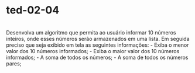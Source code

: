 # ted-02-04
<br/>
Desenvolva um algoritmo que permita ao usuário informar 10 números inteiros, onde esses números serão armazenados em uma lista. Em seguida preciso que seja exibido em tela as seguintes informações:
 - Exiba o menor valor dos 10 números informados;
 - Exiba o maior valor dos 10 números informados;
 - A soma de todos os números;
 - A soma de todos os números pares;

